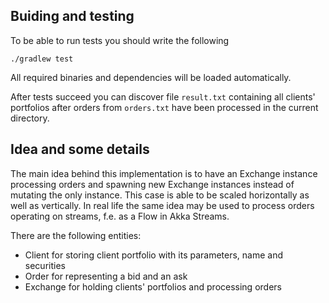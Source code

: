 ## Buiding and testing

To be able to run tests you should write the following
```
./gradlew test
```
All required binaries and dependencies will be loaded automatically.

After tests succeed you can discover file `result.txt` containing all clients' portfolios 
after orders from `orders.txt` have been processed in the current directory. 

## Idea and some details

The main idea behind this implementation is to have an Exchange instance processing orders and 
spawning new Exchange instances instead of mutating the only instance. This case is able
to be scaled horizontally as well as vertically. In real life the same idea may be used to process orders 
operating on streams, f.e. as a Flow in Akka Streams. 

There are the following entities:
* Client for storing client portfolio with its parameters, name and securities
* Order for representing a bid and an ask
* Exchange for holding clients' portfolios and processing orders